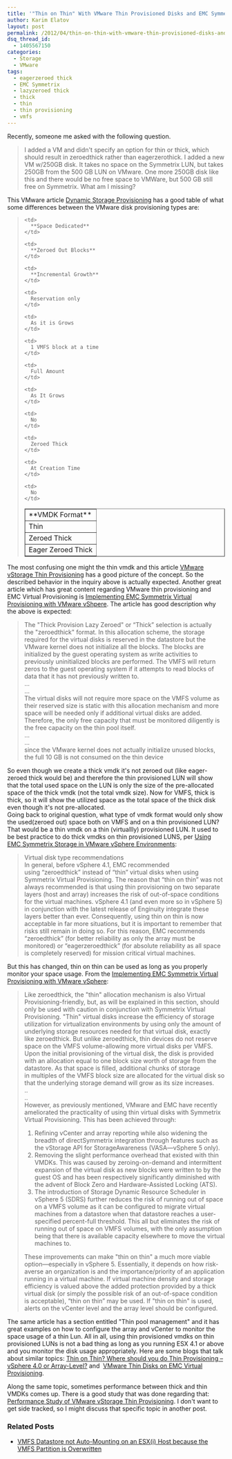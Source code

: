 ```yaml
---
title: '"Thin on Thin" With VMware Thin Provisioned Disks and EMC Symmetrix Virtual Provisioning'
author: Karim Elatov
layout: post
permalink: /2012/04/thin-on-thin-with-vmware-thin-provisioned-disks-and-emc-symmetrix-virtual-provisioning/
dsq_thread_id:
  - 1405567150
categories:
  - Storage
  - VMware
tags:
  - eagerzeroed thick
  - EMC Symmetrix
  - lazyzeroed thick
  - thick
  - thin
  - thin provisioning
  - vmfs
---
```

Recently, someone me asked with the following question.

> I added a VM and didn't specify an option for thin or thick, which should result in zeroedthick rather than eagerzerothick. I added a new VM w/250GB disk. It takes no space on the Symmetrix LUN, but takes 250GB from the 500 GB LUN on VMware. One more 250GB disk like this and there would be no free space to VMWare, but 500 GB still free on Symmetrix. What am I missing?

This VMware article <a href="http://www.vmware.com/files/pdf/VMware-DynamicStorageProv-WP-EN.pdf" onclick="javascript:_gaq.push(['_trackEvent','download','http://www.vmware.com/files/pdf/VMware-DynamicStorageProv-WP-EN.pdf']);">Dynamic Storage Provisioning</a> has a good table of what some differences between the VMware disk provisioning types are:

> <table summary="" border="1" cellspacing="1" cellpadding="1">
>   <tr>
>     <td>
>       **VMDK Format**
>     </td>
>     
>     <td>
>       **Space Dedicated**
>     </td>
>     
>     <td>
>       **Zeroed Out Blocks**
>     </td>
>     
>     <td>
>       **Incremental Growth**
>     </td>
>   </tr>
>   
>   <tr>
>     <td>
>       Thin
>     </td>
>     
>     <td>
>       Reservation only
>     </td>
>     
>     <td>
>       As it is Grows
>     </td>
>     
>     <td>
>       1 VMFS block at a time
>     </td>
>   </tr>
>   
>   <tr>
>     <td>
>       Zeroed Thick
>     </td>
>     
>     <td>
>       Full Amount
>     </td>
>     
>     <td>
>       As It Grows
>     </td>
>     
>     <td>
>       No
>     </td>
>   </tr>
>   
>   <tr>
>     <td>
>       Eager Zeroed Thick
>     </td>
>     
>     <td>
>       Zeroed Thick
>     </td>
>     
>     <td>
>       At Creation Time
>     </td>
>     
>     <td>
>       No
>     </td>
>   </tr>
> </table>

The most confusing one might the thin vmdk and this article <a href="http://www.vmware.com/files/pdf/VMware-vStorage-Thin-Provisioning-DS-EN.pdf" onclick="javascript:_gaq.push(['_trackEvent','download','http://www.vmware.com/files/pdf/VMware-vStorage-Thin-Provisioning-DS-EN.pdf']);">VMware vStorage Thin Provisioning</a> has a good picture of the concept. So the described behavior in the inquiry above is actually expected. Another great article which has great content regarding VMware thin provisioning and EMC Virtual Provisioning is <a href="http://www.emc.com/collateral/hardware/white-papers/h6813-implting-symmetrix-vrtl-prvsning-vsphere-wp.pdf" onclick="javascript:_gaq.push(['_trackEvent','download','http://www.emc.com/collateral/hardware/white-papers/h6813-implting-symmetrix-vrtl-prvsning-vsphere-wp.pdf']);">Implementing EMC Symmetrix Virtual Provisioning with VMware vShpere</a>. The article has good description why the above is expected:

> The "Thick Provision Lazy Zeroed" or “Thick” selection is actually the "zeroedthick" format. In this allocation scheme, the storage required for the virtual disks is reserved in the datastore but the VMware kernel does not initialize all the blocks. The blocks are initialized by the guest operating system as write activities to  
> previously uninitialized blocks are performed. The VMFS will return zeros to the guest operating system if it attempts to read blocks of data that it has not previously written to.  
> ...  
> ...  
> The virtual disks will not require more space on the VMFS volume as their reserved size is static with this allocation mechanism and more space will be needed only if additional virtual disks are added. Therefore, the only free capacity that must be monitored diligently is the free capacity on the thin pool itself.  
> ...  
> ...  
> since the VMware kernel does not actually initialize unused blocks, the full 10 GB is not consumed on the thin device

So even though we create a thick vmdk it's not zeroed out (like eager-zeroed thick would be) and therefore the thin provisioned LUN will show that the total used space on the LUN is only the size of the pre-allocated space of the thick vmdk (not the total vmdk size). Now for VMFS, thick is thick, so it will show the utilized space as the total space of the thick disk even though it's not pre-allocated.  
Going back to original question, what type of vmdk format would only show the used(zeroed out) space both on VMFS and on a thin provisioned LUN? That would be a thin vmdk on a thin (virtuallly) provisioned LUN. It used to be best practice to do thick vmdks on thin provisioned LUNS, per <a href="http://www.emc.com/collateral/hardware/solution-overview/h2529-vmware-esx-svr-w-symmetrix-wp-ldv.pdf" onclick="javascript:_gaq.push(['_trackEvent','download','http://www.emc.com/collateral/hardware/solution-overview/h2529-vmware-esx-svr-w-symmetrix-wp-ldv.pdf']);">Using EMC Symmetrix Storage in VMware vSphere Environments</a>:

> Virtual disk type recommendations  
> In general, before vSphere 4.1, EMC recommended using “zeroedthick” instead of “thin” virtual disks when using Symmetrix Virtual Provisioning. The reason that “thin on thin” was not always recommended is that using thin provisioning on two separate layers (host and array) increases the risk of out-of-space conditions for the virtual machines. vSphere 4.1 (and even more so in vSphere 5) in conjunction with the latest release of Enginuity integrate these layers better than ever. Consequently, using thin on thin is now acceptable in far more situations, but it is important to remember that risks still remain in doing so. For this reason, EMC recommends “zeroedthick” (for better reliability as only the array must be monitored) or “eagerzeroedthick” (for absolute reliability as all space is completely reserved) for mission critical virtual machines.

But this has changed, thin on thin can be used as long as you properly monitor your space usage. From the <a href="http://www.emc.com/collateral/hardware/white-papers/h6813-implting-symmetrix-vrtl-prvsning-vsphere-wp.pdf" onclick="javascript:_gaq.push(['_trackEvent','download','http://www.emc.com/collateral/hardware/white-papers/h6813-implting-symmetrix-vrtl-prvsning-vsphere-wp.pdf']);">Implementing EMC Symmetrix Virtual Provisioning with VMware vSphere</a>:

> Like zeroedthick, the "thin" allocation mechanism is also Virtual Provisioning-friendly, but, as will be explained in this section, should only be used with caution in conjunction with Symmetrix Virtual Provisioning. "Thin" virtual disks increase the efficiency of storage utilization for virtualization environments by using only the amount of underlying storage resources needed for that virtual disk, exactly like zeroedthick. But unlike zeroedthick, thin devices do not reserve space on the VMFS volume-allowing more virtual disks per VMFS. Upon the initial provisioning of the virtual disk, the disk is provided with an allocation equal to one block size worth of storage from the datastore. As that space is filled, additional chunks of storage in multiples of the VMFS block size are allocated for the virtual disk so that the underlying storage demand will grow as its size increases.  
> ..  
> ..  
> However, as previously mentioned, VMware and EMC have recently ameliorated the practicality of using thin virtual disks with Symmetrix Virtual Provisioning. This has been achieved through:
> 
> 1.  Refining vCenter and array reporting while also widening the breadth of directSymmetrix integration through features such as the vStorage API for StorageAwareness (VASA—vSphere 5 only).
> 2.  Removing the slight performance overhead that existed with thin VMDKs. This was caused by zeroing-on-demand and intermittent expansion of the virtual disk as new blocks were written to by the guest OS and has been respectively significantly diminished with the advent of Block Zero and Hardware-Assisted Locking (ATS).
> 3.  The introduction of Storage Dynamic Resource Scheduler in vSphere 5 (SDRS) further reduces the risk of running out of space on a VMFS volume as it can be configured to migrate virtual machines from a datastore when that datastore reaches a user-specified percent-full threshold. This all but eliminates the risk of running out of space on VMFS volumes, with the only assumption being that there is available capacity elsewhere to move the virtual machines to.
> 
> These improvements can make "thin on thin" a much more viable option—especially in vSphere 5. Essentially, it depends on how risk-averse an organization is and the importance/priority of an application running in a virtual machine. If virtual machine density and storage efficiency is valued above the added protection provided by a thick virtual disk (or simply the possible risk of an out-of-space condition is acceptable), “thin on thin” may be used. If "thin on thin" is used, alerts on the vCenter level and the array level should be configured.

The same article has a section entitled "Thin pool management" and it has great examples on how to configure the array and vCenter to monitor the space usage of a thin Lun. All in all, using thin provisioned vmdks on thin provisioned LUNs is not a bad thing as long as you running ESX 4.1 or above and you monitor the disk usage appropriately. Here are some blogs that talk about similar topics: <a href="http://virtualgeek.typepad.com/virtual_geek/2009/04/thin-on-thin-where-should-you-do-thin-provisioning-vsphere-40-or-array-level.html" onclick="javascript:_gaq.push(['_trackEvent','outbound-article','http://virtualgeek.typepad.com/virtual_geek/2009/04/thin-on-thin-where-should-you-do-thin-provisioning-vsphere-40-or-array-level.html']);">Thin on Thin? Where should you do Thin Provisioning – vSphere 4.0 or Array-Level?</a> and  <a href="http://vpivot.com/2012/02/01/vmware-thin-disks-on-emc-virtual-provisioning/" onclick="javascript:_gaq.push(['_trackEvent','outbound-article','http://vpivot.com/2012/02/01/vmware-thin-disks-on-emc-virtual-provisioning/']);">VMware Thin Disks on EMC Virtual Provisioning</a>.

Along the same topic, sometimes performance between thick and thin VMDKs comes up. There is a good study that was done regarding that: <a href="http://www.vmware.com/pdf/vsp_4_thinprov_perf.pdf" onclick="javascript:_gaq.push(['_trackEvent','download','http://www.vmware.com/pdf/vsp_4_thinprov_perf.pdf']);">Performance Study of VMware vStorage Thin Provisioning</a>. I don't want to get side tracked, so I might discuss that specific topic in another post.

<div class="SPOSTARBUST-Related-Posts">
  <H3>
    Related Posts
  </H3>
  
  <ul class="entry-meta">
    <li class="SPOSTARBUST-Related-Post">
      <a title="VMFS Datastore not Auto-Mounting on an ESX(i) Host because the VMFS Partition is Overwritten" href="http://virtuallyhyper.com/2012/09/vmfs-datastore-not-auto-mounting-on-an-esxi-host/" onclick="javascript:_gaq.push(['_trackEvent','outbound-article','http://virtuallyhyper.com/2012/09/vmfs-datastore-not-auto-mounting-on-an-esxi-host/']);" rel="bookmark">VMFS Datastore not Auto-Mounting on an ESX(i) Host because the VMFS Partition is Overwritten</a>
    </li>
  </ul>
</div>

